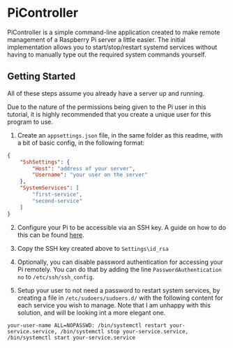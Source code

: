 # PiController
PiController is a simple command-line application created to make remote management of a Raspberry Pi server a little easier. The initial implementation allows you to start/stop/restart systemd services without having to manually type out the required system commands yourself. 

## Getting Started
All of these steps assume you already have a server up and running.

Due to the nature of the permissions being given to the Pi user in this tutorial, it is highly recommended that you create a unique user for this program to use. 
 
1) Create an `appsettings.json` file, in the same folder as this readme, with a bit of basic config, in the following format:
```json
{
    "SshSettings": {
        "Host": "address of your server",
        "Username": "your user on the server"
    },
    "SystemServices": [
        "first-service",
        "second-service"
    ]
}
```
2) Configure your Pi to be accessible via an SSH key. A guide on how to do this can be found [here](https://www.raspberrypi.org/documentation/remote-access/ssh/passwordless.md#copy-your-public-key-to-your-raspberry-pi).

3) Copy the SSH key created above to `Settings\id_rsa`

4) Optionally, you can disable password authentication for accessing your Pi remotely. You can do that by adding the line
 `PasswordAuthentication no` to `/etc/ssh/ssh_config`.

5) Setup your user to not need a password to restart system services, by creating a file in `/etc/sudoers/sudoers.d/` with the following content for each service you wish to manage. Note that I am unhappy with this solution, and will be looking int a more elegant one.
    
```
your-user-name ALL=NOPASSWD: /bin/systemctl restart your-service.service, /bin/systemctl stop your-service.service, /bin/systemctl start your-service.service
```